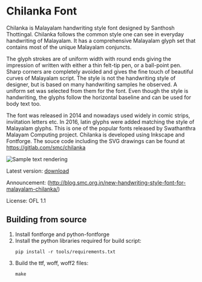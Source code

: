 Chilanka Font
============

Chilanka is Malayalam handwriting style font designed by Santhosh Thottingal. Chilanka follows the common style one can see in everyday handwriting of Malayalam. It has a comprehensive Malayalam glyph set that contains most of the unique Malayalam conjuncts.

The glyph strokes are of uniform width with round ends giving the impression of written with either a thin felt-tip pen, or a ball-point pen. Sharp corners are completely avoided and gives the fine touch of beautiful curves of Malayalam script. The style is not the handwriting style of designer, but is based on many handwriting samples he observed. A uniform set was selected from them for the font. Even though the style is handwriting, the glyphs follow the horizontal baseline and can be used for body text too.

The font was released in 2014 and nowadays used widely in comic strips, inviitation letters etc. In 2016, latin glyphs were added matching the style of Malayalam glyphs. This is one of the popular fonts released by Swathanthra Malayam Computing project. Chilanka is developed using Inkscape and Fontforge. The souce code including the SVG drawings can be found at https://gitlab.com/smc/chilanka

![Sample text rendering](http://smc.org.in/downloads/fonts/chilanka/samples/sample1.png "Sample text rendering")

Latest version: [download](https://smc.org.in/downloads/fonts/chilanka/Chilanka-Regular.ttf)

Announcement: (http://blog.smc.org.in/new-handwriting-style-font-for-malayalam-chilanka/)

License: OFL 1.1

Building from source
--------------------
1. Install fontforge and python-fontforge
2. Install the python libraries required for build script:
    ```
    pip install -r tools/requirements.txt
    ```
3. Build the ttf, woff, woff2 files: 
   ``` 
   make
   ```